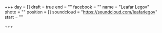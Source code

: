 +++
day = []
draft = true
end = ""
facebook = ""
name = "Leafar Legov"
photo = ""
position = []
soundcloud = "https://soundcloud.com/leafarlegov"
start = ""

+++
